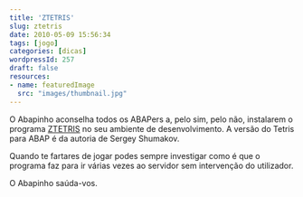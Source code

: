 ```yaml
---
title: 'ZTETRIS'
slug: ztetris
date: 2010-05-09 15:56:34
tags: [jogo]
categories: [dicas]
wordpressId: 257
draft: false
resources:
- name: featuredImage
  src: "images/thumbnail.jpg"
---
```

O Abapinho aconselha todos os ABAPers a, pelo sim, pelo não, instalarem o programa [ZTETRIS][1] no seu ambiente de desenvolvimento. A versão do Tetris para ABAP é da autoria de Sergey Shumakov.

Quando te fartares de jogar podes sempre investigar como é que o programa faz para ir várias vezes ao servidor sem intervenção do utilizador.

O Abapinho saúda-vos.

   [1]: http://tinypaste.com/a9ed6
